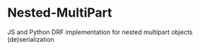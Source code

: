 # Nested-MultiPart
 JS and Python DRF implementation for nested multipart objects (de)serialization
